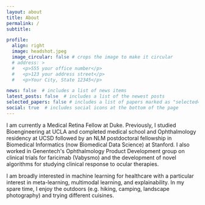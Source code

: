 ```yaml
---
layout: about
title: About
permalink: /
subtitle: 

profile:
  align: right
  image: headshot.jpeg
  image_circular: false # crops the image to make it circular
  # address: >
  #   <p>555 your office number</p>
  #   <p>123 your address street</p>
  #   <p>Your City, State 12345</p>

news: false  # includes a list of news items
latest_posts: false  # includes a list of the newest posts
selected_papers: false # includes a list of papers marked as "selected={true}"
social: true  # includes social icons at the bottom of the page
---
```


I am currently a Medical Retina Fellow at Duke. Previously, I studied Bioengineering at UCLA and completed medical school and Ophthalmology residency at UCSD followed by an NLM postdoctoral fellowship in Biomedical Informatics (now Biomedical Data Science) at Stanford. I also worked in Genentech's Ophthalmology Product Development group on clinical trials for faricimab (Vabysmo) and the development of novel algorithms for studying clinical response to ocular therapies. 

I am broadly interested in machine learning for healthcare with a particular interest in meta-learning, multimodal learning, and explainability. In my spare time, I enjoy the outdoors (e.g. hiking, camping, landscape photography) and trying different cuisines.

<!-- Write your biography here. Tell the world about yourself. Link to your favorite [subreddit](http://reddit.com). You can put a picture in, too. The code is already in, just name your picture `prof_pic.jpg` and put it in the `img/` folder.

Put your address / P.O. box / other info right below your picture. You can also disable any of these elements by editing `profile` property of the YAML header of your `_pages/about.md`. Edit `_bibliography/papers.bib` and Jekyll will render your [publications page](/al-folio/publications/) automatically.

Link to your social media connections, too. This theme is set up to use [Font Awesome icons](http://fortawesome.github.io/Font-Awesome/) and [Academicons](https://jpswalsh.github.io/academicons/), like the ones below. Add your Facebook, Twitter, LinkedIn, Google Scholar, or just disable all of them. -->
